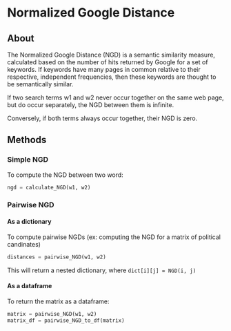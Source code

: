 # Normalized Google Distance


## About 
The Normalized Google Distance (NGD) is a semantic similarity measure, 
calculated based on the number of hits returned by Google for a set of 
keywords. If keywords have many pages in common relative to their respective, 
independent frequencies, then these keywords are thought to be semantically 
similar. 

If two search terms w1 and w2 never occur together on the same web 
page, but do occur separately, the NGD between them is infinite. 

Conversely, if both terms always occur together, their NGD is zero.

## Methods <a name = "data"></a>

### Simple NGD

To compute the NGD between two word: 

``` Python
ngd = calculate_NGD(w1, w2)
```


### Pairwise NGD

#### As a dictionary
To compute pairwise NGDs (ex: computing the NGD for a matrix of political candinates)

``` Python
distances = pairwise_NGD(w1, w2)
```
This will return a nested dictionary, where ```dict[i][j] = NGD(i, j)```

#### As a dataframe
To return the matrix as a dataframe: 
``` Python
matrix = pairwise_NGD(w1, w2)
matrix_df = pairwise_NGD_to_df(matrix)
```
